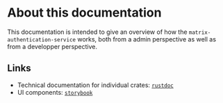 # About this documentation

This documentation is intended to give an overview of how the `matrix-authentication-service` works, both from a admin perspective as well as from a developper perspective.

## Links

 - Technical documentation for individual crates: [`rustdoc`](../rustdoc/mas_handlers/index.html)
 - UI components: [`storybook`](../storybook/index.html)
